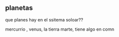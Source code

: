 ## planetas

que planes hay en el ssitema soloar??

mercurrio , venus, la tierra marte, tiene algo en comn